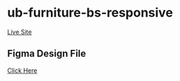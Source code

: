# ub-furniture-bs-responsive
[Live Site](https://uzzal-bhowmik.github.io/ub-furniture-bs-responsive/)


## Figma Design File
[Click Here](https://www.figma.com/file/2bH3LJXEtofeXXRP5FZ7ql/Web-Design-Project-Dpi(mistrium-furniture)?type=design&node-id=0%3A1&t=j8CoaILuytLQNMyn-1)
